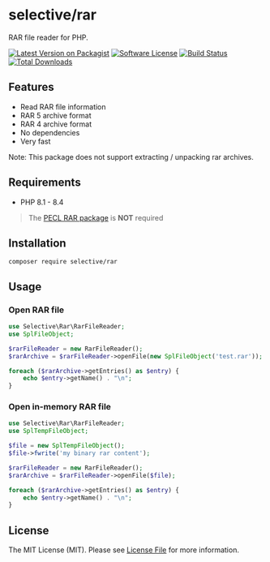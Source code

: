 # selective/rar

RAR file reader for PHP.

[![Latest Version on Packagist](https://img.shields.io/github/release/selective-php/rar.svg)](https://packagist.org/packages/selective/rar)
[![Software License](https://img.shields.io/badge/license-MIT-brightgreen.svg)](LICENSE)
[![Build Status](https://github.com/selective-php/rar/workflows/build/badge.svg)](https://github.com/selective-php/rar/actions)
[![Total Downloads](https://img.shields.io/packagist/dt/selective/rar.svg)](https://packagist.org/packages/selective/rar/stats)

## Features

* Read RAR file information
* RAR 5 archive format
* RAR 4 archive format
* No dependencies
* Very fast

Note: This package does not support extracting / unpacking rar archives.

## Requirements

* PHP 8.1 - 8.4

> The [PECL RAR package](https://www.php.net/manual/en/book.rar.php) is **NOT** required

## Installation

```
composer require selective/rar
```

## Usage

### Open RAR file

```php
use Selective\Rar\RarFileReader;
use SplFileObject;

$rarFileReader = new RarFileReader();
$rarArchive = $rarFileReader->openFile(new SplFileObject('test.rar'));

foreach ($rarArchive->getEntries() as $entry) {
    echo $entry->getName() . "\n";
}
```

### Open in-memory RAR file

```php
use Selective\Rar\RarFileReader;
use SplTempFileObject;

$file = new SplTempFileObject();
$file->fwrite('my binary rar content');

$rarFileReader = new RarFileReader();
$rarArchive = $rarFileReader->openFile($file);

foreach ($rarArchive->getEntries() as $entry) {
    echo $entry->getName() . "\n";
}
```

## License

The MIT License (MIT). Please see [License File](LICENSE) for more information.
